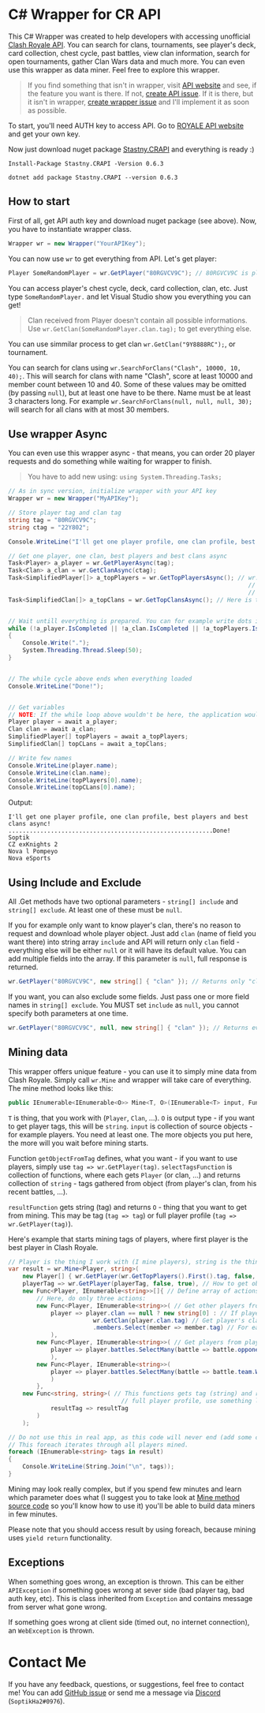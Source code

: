 # C# Wrapper for CR API
This C# Wrapper was created to help developers with accessing unofficial [Clash Royale API](https://royaleapi.com/). You can search for clans, tournaments, see player's deck, card collection, chest cycle, past battles, view clan information, search for open tournaments, gather Clan Wars data and much more. You can even use this wrapper as data miner. Feel free to explore this wrapper.

> If you find something that isn't in wrapper, visit [API website](https://docs.royaleapi.com/) and see, if the feature you want is there. If not, [create API issue](https://github.com/royaleAPI/cr-api/issues).
If it is there, but it isn't in wrapper, [create wrapper issue](https://github.com/SoptikHa2/crapi-csharp-wrapper/issues) and I'll implement it as soon as possible.

To start, you'll need AUTH key to access API. Go to [ROYALE API website](https://docs.royaleapi.com/#/authentication?id=key-management) and get your own key.

Now just download nuget package [Stastny.CRAPI](https://www.nuget.org/packages/Stastny.CRAPI/) and everything is ready :)
```
Install-Package Stastny.CRAPI -Version 0.6.3

dotnet add package Stastny.CRAPI --version 0.6.3
```

## How to start
First of all, get API auth key and download nuget package (see above). Now, you have to instantiate wrapper class.
```csharp
Wrapper wr = new Wrapper("YourAPIKey");
```
You can now use `wr` to get everything from API. Let's get player:
```csharp
Player SomeRandomPlayer = wr.GetPlayer("80RGVCV9C"); // 80RGVCV9C is player TAG
```
You can access player's chest cycle, deck, card collection, clan, etc. Just type `SomeRandomPlayer.` and let Visual Studio show you everything you can get!

> Clan received from Player doesn't contain all possible informations. Use `wr.GetClan(SomeRandomPlayer.clan.tag);` to get everything else.

You can use simmilar process to get clan `wr.GetClan("9Y8888RC");`, or tournament.

You can search for clans using `wr.SearchForClans("Clash", 10000, 10, 40);`. This will search for clans with name "Clash", score at least 10000 and member count between 10 and 40. Some of these values may be omitted (by passing `null`), but at least one have to be there. Name must be at least 3 characters long. For example `wr.SearchForClans(null, null, null, 30);` will search for all clans with at most 30 members.

## Use wrapper Async

You can even use this wrapper async - that means, you can order 20 player requests and do something while waiting for wrapper to finish.


> You have to add new using: `using System.Threading.Tasks;`

```csharp
// As in sync version, initialize wrapper with your API key
Wrapper wr = new Wrapper("MyAPIKey");

// Store player tag and clan tag
string tag = "80RGVCV9C";
string ctag = "22Y802";

Console.WriteLine("I'll get one player profile, one clan profile, best players and best clans async!");

// Get one player, one clan, best players and best clans async
Task<Player> a_player = wr.GetPlayerAsync(tag);
Task<Clan> a_clan = wr.GetClanAsync(ctag);
Task<SimplifiedPlayer[]> a_topPlayers = wr.GetTopPlayersAsync(); // wr.GetTopPlayers() and its async version return SimplifiedPlayer -> this is just like Player,
                                                                    // but simplified with less properties. If you want to get complete overview, get the top player:
                                                                    // Player topPlayer = wr.GetPlayer(wr.GetTopPlayers()[0].tag)
Task<SimplifiedClan[]> a_topClans = wr.GetTopClansAsync(); // Here is the same thing as with GetTopPlayers()


// Wait untill everything is prepared. You can for example write dots into console /* THIS IS OPTIONAL */
while (!a_player.IsCompleted || !a_clan.IsCompleted || !a_topPlayers.IsCompleted || !a_topClans.IsCompleted)
{
    Console.Write(".");
    System.Threading.Thread.Sleep(50);
}


// The while cycle above ends when everything loaded
Console.WriteLine("Done!");


// Get variables
// NOTE: If the while loop above wouldn't be here, the application would wait untill everything is prepared here
Player player = await a_player;
Clan clan = await a_clan;
SimplifiedPlayer[] topPlayers = await a_topPlayers;
SimplifiedClan[] topCLans = await a_topClans;

// Write few names
Console.WriteLine(player.name);
Console.WriteLine(clan.name);
Console.WriteLine(topPlayers[0].name);
Console.WriteLine(topCLans[0].name);
```


Output:
```
I'll get one player profile, one clan profile, best players and best clans async!
..........................................................Done!
Soptik
CZ exKnights 2
Nova l Pompeyo
Nova eSports
```



## Using Include and Exclude

All .Get methods have two optional parameters - `string[] include` and `string[] exclude`. At least one of these must be `null`.

If you for example only want to know player's clan, there's no reason to request and download whole player object. Just add `clan` (name of field you want there) into
string array `include` and API will return only `clan` field - everything else will be either `null` or it will have its default value. You can add multiple fields into the array. 
If this parameter is `null`, full response is returned.
```csharp
wr.GetPlayer("80RGVCV9C", new string[] { "clan" }); // Returns only "clan" field, everything else is null or has default value
```

If you want, you can also exclude some fields. Just pass one or more field names in `string[] exclude`. You MUST set `include` as `null`, you cannot specify both
parameters at one time.
```csharp
wr.GetPlayer("80RGVCV9C", null, new string[] { "clan" }); // Returns everything except "clan" field, this will be `null`
```

## Mining data

This wrapper offers unique feature - you can use it to simply mine data from Clash Royale. Simply call `wr.Mine` and wrapper will take care of everything.
The mine method looks like this:
```csharp
public IEnumerable<IEnumerable<O>> Mine<T, O>(IEnumerable<T> input, Func<string, T> getObjectFromTag, IEnumerable<Func<T, IEnumerable<string>>> selectTagsFunction, Func<string, O> resultFunction)
```
`T` is thing, that you work with (`Player`, `Clan`, ...). `O` is output type - if you want to get player tags, this will be `string`. `input` is collection of source objects - 
for example players. You need at least one. The more objects you put here, the more will you wait before mining starts.

Function `getObjectFromTag` defines, what you want - if you want to use players, simply use `tag => wr.GetPlayer(tag)`. `selectTagsFunction` is collection of functions,
where each gets `Player` (or clan, ...) and returns collection of `string` - tags gathered from object (from player's clan, from his recent battles, ...).

`resultFunction` gets string (tag) and returns `O` - thing that you want to get from mining. This may be tag (`tag => tag`) or full player profile (`tag => wr.GetPlayer(tag)`).

Here's example that starts mining tags of players, where first player is the best player in Clash Royale.

```csharp
// Player is the thing I work with (I mine players), string is the thing mining returns (player tags)
var result = wr.Mine<Player, string>(
    new Player[] { wr.GetPlayer(wr.GetTopPlayers().First().tag, false, true) }, // As first data, use best player (here may be more players, even all players in wr.GetTopPlayers())
    playerTag => wr.GetPlayer(playerTag, false, true), // How to get object Player from tag
    new Func<Player, IEnumerable<string>>[]{ // Define array of actions to do with each player object (how to get more tags)
        // Here, do only three actions:
        new Func<Player, IEnumerable<string>>( // Get other players from clan
            player => player.clan == null ? new string[0] : // If player doesn't have clan, return nothing
                        wr.GetClan(player.clan.tag) // Get player's clan
                        .members.Select(member => member.tag) // For each clan member, get his tag (this is used to mine additional tags from known players)
            ),
        new Func<Player, IEnumerable<string>>( // Get players from player's battles (from opponents)
            player => player.battles.SelectMany(battle => battle.opponent.Select(plinfo => plinfo.tag))
            ),
        new Func<Player, IEnumerable<string>>(
            player => player.battles.SelectMany(battle => battle.team.Where(plinfo => plinfo.tag != player.tag).Select(plinfo => plinfo.tag))
            )
        },
    new Func<string, string>( // This functions gets tag (string) and returns required object - in this case, string. If you want to get for example
                                // full player profile, use something like tag => wr.GetPlayer(tag)
            resultTag => resultTag
        )
    );

// Do not use this in real app, as this code will never end (add some condition)
// This foreach iterates through all players mined.
foreach (IEnumerable<string> tags in result)
{
    Console.WriteLine(String.Join("\n", tags));
}
```

Mining may look really complex, but if you spend few minutes and learn which parameter does what (I suggest you to take look at [Mine method source code](https://github.com/SoptikHa2/crapi-csharp-wrapper/blob/master/CR%20API%20csharp%20wrapper/Wrapper.cs#L831)
so you'll know how to use it) you'll be able to build data miners in few minutes.

Please note that you should access result by using foreach, because mining uses `yield return` functionality.

## Exceptions

When something goes wrong, an exception is thrown. This can be either `APIException` if something goes wrong at sever side (bad player tag, bad auth key, etc).
This is class inherited from `Exception` and contains message from server what gone wrong.

If something goes wrong at client side (timed out, no internet connection), an `WebException` is thrown.


# Contact Me

If you have any feedback, questions, or suggestions, feel free to contact me! You can add [GitHub issue](https://github.com/SoptikHa2/crapi-csharp-wrapper/issues) or send me a message
via [Discord](https://discordapp.com/) (`SoptikHa2#0976`).